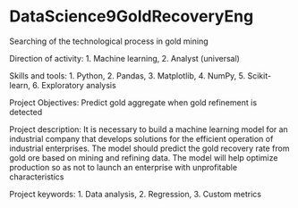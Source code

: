 # DataScience9GoldRecoveryEng

Searching of the technological process in gold mining

Direction of activity: 1. Machine learning, 2. Analyst (universal)

Skills and tools: 1. Python, 2. Pandas, 3. Matplotlib, 4. NumPy, 5. Scikit-learn, 6. Exploratory analysis

Project Objectives: Predict gold aggregate when gold refinement is detected

Project description: It is necessary to build a machine learning model for an industrial company that develops solutions for the efficient operation of industrial enterprises. The model should predict the gold recovery rate from gold ore based on mining and refining data. The model will help optimize production so as not to launch an enterprise with unprofitable characteristics

Project keywords: 1. Data analysis, 2. Regression, 3. Custom metrics
